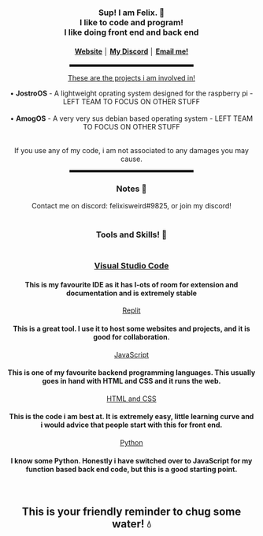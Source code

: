 <div align="center">
    <h3>Sup! I am Felix. 👋<br>I like to code and program! <br> I like doing front end and back end </h3>
    <h4> <a href="felixisweird.com">Website</a> │ <a href="https://discord.gg/ZwxEjKg3gY">My Discord</a> │ <a href="mailto://felixbnt@pm.me">Email me!</h4>
    <hr width="50%" style="height:5px;">
    <p>These are the projects i am involved in!</p>
    <a>• <b>JostroOS</b> - A lightweight oprating system designed for the raspberry pi - LEFT TEAM TO FOCUS ON OTHER STUFF<br></a>
    <br>
    <a>• <b>AmogOS</b> - A very very sus debian based operating system - LEFT TEAM TO FOCUS ON OTHER STUFF<br></a>
    <br>
    <p> If you use any of my code, i am not associated to any damages you may cause.</p>
    <hr width="50%" style="height:5px;">
    <h3>Notes 📝</h3>
    <a> Contact me on discord: felixisweird#9825, or join my discord! <br></a>
    <br>
    <h3> Tools and Skills! 🔨 <h3> 
      <br>
    <a href="https://code.visualstudio.com/">Visual Studio Code</a>
      <h4> This is my favourite IDE as it has l-ots of room for extension and documentation and is extremely stable </h4>
    <a href="https://replit.com/">Replit</a>
      <h4> This is a great tool. I use it to host some websites and projects, and it is good for collaboration. </h4>
    <a href="https://www.javascript.com/">JavaScript</a>
      <h4> This is one of my favourite backend programming languages. This usually goes in hand with HTML and CSS and it runs the web. </h4>
    <a href="https://www.w3.org/standards/webdesign/htmlcss">HTML and CSS</a>
       <h4> This is the code i am best at. It is extremely easy, little learning curve and i would advice that people start with this for front end. </h4>
    <a href="https://www.python.org/">Python</a>
       <h4> I know some Python. Honestly i have switched over to JavaScript for my function based back end code, but this is a good starting point. </h4>
    <br>
    <h2> This is your friendly reminder to chug some water! 💧
  </div>
